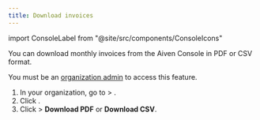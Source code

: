 ```yaml
---
title: Download invoices
---
```


import ConsoleLabel from "@site/src/components/ConsoleIcons"

You can download monthly invoices from the Aiven Console in PDF or CSV format.

You must be an [organization admin](/docs/platform/concepts/permissions#organization-roles-and-permissions)
to access this feature.

1.  In your organization, go to <ConsoleLabel name="userinformation"/> >
    <ConsoleLabel name="billing"/>.
1. Click <ConsoleLabel name="invoices"/>.
1. Click <ConsoleLabel name="Actions"/> > **Download PDF** or **Download CSV**.

